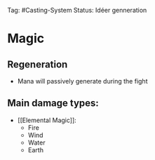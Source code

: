 Tag: #Casting-System 
Status: Idéer genneration

# Magic

## Regeneration
- Mana will passively generate during the fight

## Main damage types:
- [[Elemental Magic]]:
	- Fire
	- Wind
	- Water
	- Earth
